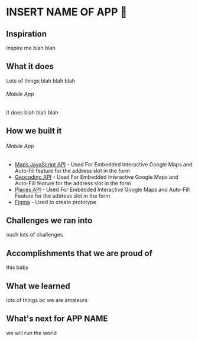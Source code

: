 # INSERT NAME OF APP :iphone:

## Inspiration
Inspire me blah blah
## What it does
Lots of things blah blah blah
###### Mobile App
It does blah blah blah 




## How we built it
###### Mobile App
* [Maps JavaScript API](https://developers.google.com/maps/documentation/javascript/tutorial) - Used For Embedded Interactive Google Maps and Auto-fill feature for the address slot in the form
* [Geocoding API](https://developers.google.com/maps/documentation/geocoding/start) - Used For Embedded Interactive Google Maps and Auto-Fill feature for the address slot in the form
* [Places API](https://developers.google.com/places/web-service/intro) - Used For Embedded Interactive Google Maps and Auto-Fill Feature for the address slot in the form
* [Figma](https://www.figma.com/file/4fQBl5rxZOUW2aWnzj5W0J/Be-My-Eye?node-id=0%3A1)  - Used to create prototype 



## Challenges we ran into
ouch lots of  challenges

## Accomplishments that we are proud of
this baby

## What we learned
lots of things bc we are amateurs

## What's next for APP NAME
we will run the world
